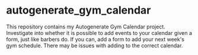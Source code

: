 # autogenerate_gym_calendar
This repository contains my Autogenerate Gym Calendar project. Investigate into whether it is possible to add events to your calendar given a form, just like barbers do. If you can, add a form to add your next week's gym schedule. There may be issues with adding to the correct calendar.
